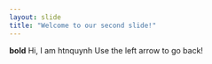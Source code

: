 ```yaml
---
layout: slide
title: "Welcome to our second slide!"
---
```

**bold** Hi, I am htnquynh
Use the left arrow to go back!
